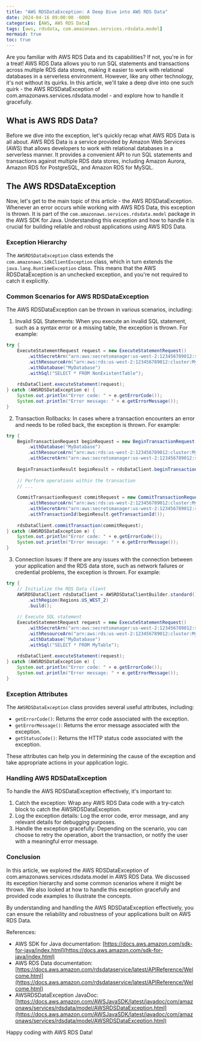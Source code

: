 ```yaml
---
title: "AWS RDSDataException: A Deep Dive into AWS RDS Data"
date: 2024-04-16 09:00:00 -0000
categories: [AWS, AWS RDS Data]
tags: [aws, rdsdata, com.amazonaws.services.rdsdata.model]
mermaid: true
toc: true
---
```



Are you familiar with AWS RDS Data and its capabilities? If not, you're in for a treat! AWS RDS Data allows you to run SQL statements and transactions across multiple RDS data stores, making it easier to work with relational databases in a serverless environment. However, like any other technology, it's not without its quirks. In this article, we'll take a deep dive into one such quirk - the AWS RDSDataException of com.amazonaws.services.rdsdata.model - and explore how to handle it gracefully.

## What is AWS RDS Data?

Before we dive into the exception, let's quickly recap what AWS RDS Data is all about. AWS RDS Data is a service provided by Amazon Web Services (AWS) that allows developers to work with relational databases in a serverless manner. It provides a convenient API to run SQL statements and transactions against multiple RDS data stores, including Amazon Aurora, Amazon RDS for PostgreSQL, and Amazon RDS for MySQL.

## The AWS RDSDataException

Now, let's get to the main topic of this article - the AWS RDSDataException. Whenever an error occurs while working with AWS RDS Data, this exception is thrown. It is part of the `com.amazonaws.services.rdsdata.model` package in the AWS SDK for Java. Understanding this exception and how to handle it is crucial for building reliable and robust applications using AWS RDS Data.

### Exception Hierarchy

The `AWSRDSDataException` class extends the `com.amazonaws.SdkClientException` class, which in turn extends the `java.lang.RuntimeException` class. This means that the AWS RDSDataException is an unchecked exception, and you're not required to catch it explicitly.

### Common Scenarios for AWS RDSDataException

The AWS RDSDataException can be thrown in various scenarios, including:

1. Invalid SQL Statements: When you execute an invalid SQL statement, such as a syntax error or a missing table, the exception is thrown. For example:

```java
try {
    ExecuteStatementRequest request = new ExecuteStatementRequest()
        .withSecretArn("arn:aws:secretsmanager:us-west-2:123456789012:secret:MyDatabaseSecret")
        .withResourceArn("arn:aws:rds:us-west-2:123456789012:cluster:MyAuroraCluster")
        .withDatabase("MyDatabase")
        .withSql("SELECT * FROM NonExistentTable");
    
    rdsDataClient.executeStatement(request);
} catch (AWSRDSDataException e) {
    System.out.println("Error code: " + e.getErrorCode());
    System.out.println("Error message: " + e.getErrorMessage());
}
```

2. Transaction Rollbacks: In cases where a transaction encounters an error and needs to be rolled back, the exception is thrown. For example:

```java
try {
    BeginTransactionRequest beginRequest = new BeginTransactionRequest()
        .withDatabase("MyDatabase")
        .withResourceArn("arn:aws:rds:us-west-2:123456789012:cluster:MyAuroraCluster")
        .withSecretArn("arn:aws:secretsmanager:us-west-2:123456789012:secret:MyDatabaseSecret");
        
    BeginTransactionResult beginResult = rdsDataClient.beginTransaction(beginRequest);
    
    // Perform operations within the transaction
    // ...
    
    CommitTransactionRequest commitRequest = new CommitTransactionRequest()
        .withResourceArn("arn:aws:rds:us-west-2:123456789012:cluster:MyAuroraCluster")
        .withSecretArn("arn:aws:secretsmanager:us-west-2:123456789012:secret:MyDatabaseSecret")
        .withTransactionId(beginResult.getTransactionId());
    
    rdsDataClient.commitTransaction(commitRequest);
} catch (AWSRDSDataException e) {
    System.out.println("Error code: " + e.getErrorCode());
    System.out.println("Error message: " + e.getErrorMessage());
}
```

3. Connection Issues: If there are any issues with the connection between your application and the RDS data store, such as network failures or credential problems, the exception is thrown. For example:

```java
try {
    // Initialize the RDS Data client
    AWSRDSDataClient rdsDataClient = AWSRDSDataClientBuilder.standard()
        .withRegion(Regions.US_WEST_2)
        .build();
    
    // Execute SQL statement
    ExecuteStatementRequest request = new ExecuteStatementRequest()
        .withSecretArn("arn:aws:secretsmanager:us-west-2:123456789012:secret:MyDatabaseSecret")
        .withResourceArn("arn:aws:rds:us-west-2:123456789012:cluster:MyAuroraCluster")
        .withDatabase("MyDatabase")
        .withSql("SELECT * FROM MyTable");
        
    rdsDataClient.executeStatement(request);
} catch (AWSRDSDataException e) {
    System.out.println("Error code: " + e.getErrorCode());
    System.out.println("Error message: " + e.getErrorMessage());
}
```

### Exception Attributes

The `AWSRDSDataException` class provides several useful attributes, including:

- `getErrorCode()`: Returns the error code associated with the exception.
- `getErrorMessage()`: Returns the error message associated with the exception.
- `getStatusCode()`: Returns the HTTP status code associated with the exception.

These attributes can help you in determining the cause of the exception and take appropriate actions in your application logic.

### Handling AWS RDSDataException

To handle the AWS RDSDataException effectively, it's important to:

1. Catch the exception: Wrap any AWS RDS Data code with a try-catch block to catch the AWSRDSDataException.
2. Log the exception details: Log the error code, error message, and any relevant details for debugging purposes.
3. Handle the exception gracefully: Depending on the scenario, you can choose to retry the operation, abort the transaction, or notify the user with a meaningful error message.

### Conclusion

In this article, we explored the AWS RDSDataException of com.amazonaws.services.rdsdata.model in AWS RDS Data. We discussed its exception hierarchy and some common scenarios where it might be thrown. We also looked at how to handle this exception gracefully and provided code examples to illustrate the concepts.

By understanding and handling the AWS RDSDataException effectively, you can ensure the reliability and robustness of your applications built on AWS RDS Data.

References:
- AWS SDK for Java documentation: [https://docs.aws.amazon.com/sdk-for-java/index.html](https://docs.aws.amazon.com/sdk-for-java/index.html)
- AWS RDS Data documentation: [https://docs.aws.amazon.com/rdsdataservice/latest/APIReference/Welcome.html](https://docs.aws.amazon.com/rdsdataservice/latest/APIReference/Welcome.html)
- AWSRDSDataException JavaDoc: [https://docs.aws.amazon.com/AWSJavaSDK/latest/javadoc/com/amazonaws/services/rdsdata/model/AWSRDSDataException.html](https://docs.aws.amazon.com/AWSJavaSDK/latest/javadoc/com/amazonaws/services/rdsdata/model/AWSRDSDataException.html)

Happy coding with AWS RDS Data!